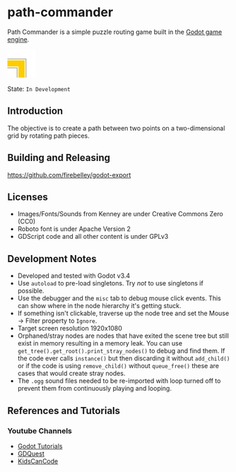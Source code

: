 # path-commander

Path Commander is a simple puzzle routing game built in the [Godot game engine](https://godotengine.org).

![Logo](icon.png)

State: `In Development`

## Introduction

The objective is to create a path between two points on a two-dimensional grid by rotating path pieces.

## Building and Releasing

https://github.com/firebelley/godot-export

## Licenses

* Images/Fonts/Sounds from Kenney are under Creative Commons Zero (CC0)
* Roboto font is under Apache Version 2
* GDScript code and all other content is under GPLv3

## Development Notes

* Developed and tested with Godot v3.4
* Use `autoload` to pre-load singletons.  Try *not* to use singletons if possible.
* Use the debugger and the `misc` tab to debug mouse click events.  This can show where in the node hierarchy it's getting stuck.
* If something isn't clickable, traverse up the node tree and set the Mouse -> Filter property to `Ignore`.
* Target screen resolution 1920x1080
* Orphaned/stray nodes are nodes that have exited the scene tree but still exist in memory resulting in a memory leak.  You
can use `get_tree().get_root().print_stray_nodes()` to debug and find them.  If the code ever calls `instance()` but then
discarding it without `add_child()` or if the code is using `remove_child()` without `queue_free()` these are cases that
would create stray nodes.
* The `.ogg` sound files needed to be re-imported with loop turned off to prevent them from continuously playing and looping.

## References and Tutorials

### Youtube Channels

* [Godot Tutorials](https://www.youtube.com/channel/UCnr9ojBEQGgwbcKsZC-2rIg)
* [GDQuest](https://www.youtube.com/c/Gdquest)
* [KidsCanCode](https://www.youtube.com/c/KidscancodeOrg)
